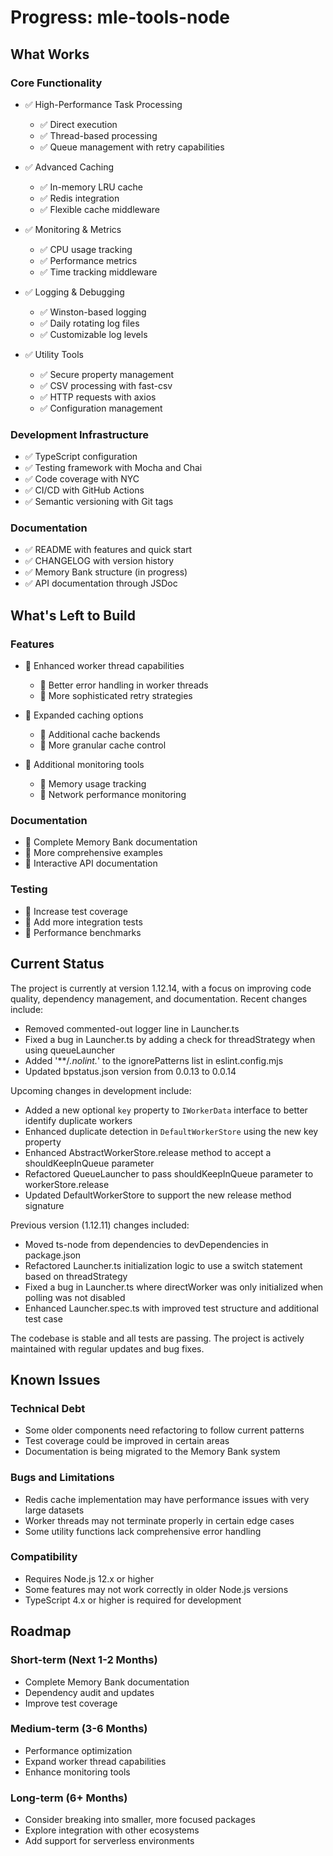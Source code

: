 # Progress: mle-tools-node

## What Works

### Core Functionality
- ✅ High-Performance Task Processing
  - ✅ Direct execution
  - ✅ Thread-based processing
  - ✅ Queue management with retry capabilities

- ✅ Advanced Caching
  - ✅ In-memory LRU cache
  - ✅ Redis integration
  - ✅ Flexible cache middleware

- ✅ Monitoring & Metrics
  - ✅ CPU usage tracking
  - ✅ Performance metrics
  - ✅ Time tracking middleware

- ✅ Logging & Debugging
  - ✅ Winston-based logging
  - ✅ Daily rotating log files
  - ✅ Customizable log levels

- ✅ Utility Tools
  - ✅ Secure property management
  - ✅ CSV processing with fast-csv
  - ✅ HTTP requests with axios
  - ✅ Configuration management

### Development Infrastructure
- ✅ TypeScript configuration
- ✅ Testing framework with Mocha and Chai
- ✅ Code coverage with NYC
- ✅ CI/CD with GitHub Actions
- ✅ Semantic versioning with Git tags

### Documentation
- ✅ README with features and quick start
- ✅ CHANGELOG with version history
- ✅ Memory Bank structure (in progress)
- ✅ API documentation through JSDoc

## What's Left to Build

### Features
- 🔄 Enhanced worker thread capabilities
  - 🔄 Better error handling in worker threads
  - 🔄 More sophisticated retry strategies

- 🔄 Expanded caching options
  - 🔄 Additional cache backends
  - 🔄 More granular cache control

- 🔄 Additional monitoring tools
  - 🔄 Memory usage tracking
  - 🔄 Network performance monitoring

### Documentation
- 🔄 Complete Memory Bank documentation
- 🔄 More comprehensive examples
- 🔄 Interactive API documentation

### Testing
- 🔄 Increase test coverage
- 🔄 Add more integration tests
- 🔄 Performance benchmarks

## Current Status

The project is currently at version 1.12.14, with a focus on improving code quality, dependency management, and documentation. Recent changes include:

- Removed commented-out logger line in Launcher.ts
- Fixed a bug in Launcher.ts by adding a check for threadStrategy when using queueLauncher
- Added '**/*.nolint.*' to the ignorePatterns list in eslint.config.mjs
- Updated bpstatus.json version from 0.0.13 to 0.0.14

Upcoming changes in development include:
- Added a new optional `key` property to `IWorkerData` interface to better identify duplicate workers
- Enhanced duplicate detection in `DefaultWorkerStore` using the new key property
- Enhanced AbstractWorkerStore.release method to accept a shouldKeepInQueue parameter
- Refactored QueueLauncher to pass shouldKeepInQueue parameter to workerStore.release
- Updated DefaultWorkerStore to support the new release method signature

Previous version (1.12.11) changes included:
- Moved ts-node from dependencies to devDependencies in package.json
- Refactored Launcher.ts initialization logic to use a switch statement based on threadStrategy
- Fixed a bug in Launcher.ts where directWorker was only initialized when polling was not disabled
- Enhanced Launcher.spec.ts with improved test structure and additional test case

The codebase is stable and all tests are passing. The project is actively maintained with regular updates and bug fixes.

## Known Issues

### Technical Debt
- Some older components need refactoring to follow current patterns
- Test coverage could be improved in certain areas
- Documentation is being migrated to the Memory Bank system

### Bugs and Limitations
- Redis cache implementation may have performance issues with very large datasets
- Worker threads may not terminate properly in certain edge cases
- Some utility functions lack comprehensive error handling

### Compatibility
- Requires Node.js 12.x or higher
- Some features may not work correctly in older Node.js versions
- TypeScript 4.x or higher is required for development

## Roadmap

### Short-term (Next 1-2 Months)
- Complete Memory Bank documentation
- Dependency audit and updates
- Improve test coverage

### Medium-term (3-6 Months)
- Performance optimization
- Expand worker thread capabilities
- Enhance monitoring tools

### Long-term (6+ Months)
- Consider breaking into smaller, more focused packages
- Explore integration with other ecosystems
- Add support for serverless environments
